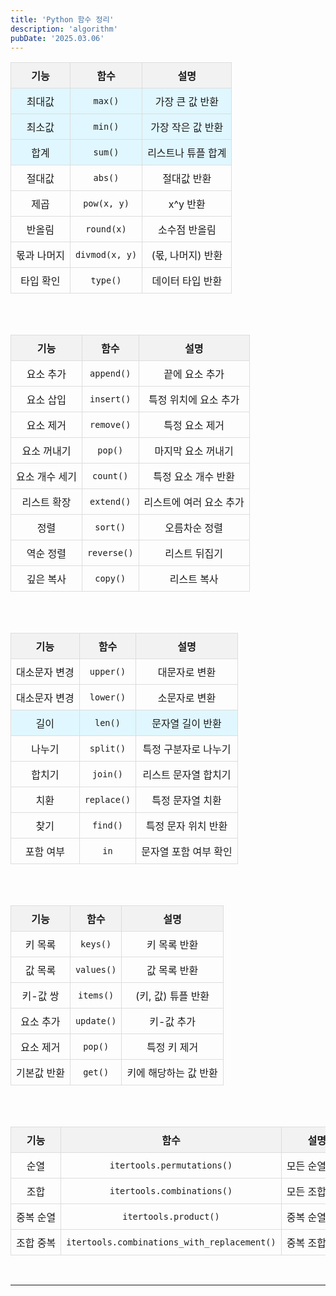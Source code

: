 ```yaml
---
title: 'Python 함수 정리'
description: 'algorithm'
pubDate: '2025.03.06'
---
```


<table>
  <thead>
    <tr>
      <th>기능</th>
      <th>함수</th>
      <th>설명</th>
    </tr>
  </thead>
  <tbody>
    <tr class ="highlight">
      <td>최대값</td>
      <td><code>max()</code></td>
      <td>가장 큰 값 반환</td>
    </tr>
    <tr class ="highlight">
      <td>최소값</td>
      <td><code>min()</code></td>
      <td>가장 작은 값 반환</td>
    </tr>
    <tr class ="highlight">
      <td>합계</td>
      <td><code>sum()</code></td>
      <td>리스트나 튜플 합계</td>
    <tr>
      <td>절대값</td>
      <td><code>abs()</code></td>
      <td>절대값 반환</td>
    </tr>
    <tr>
      <td>제곱</td>
      <td><code>pow(x, y)</code></td>
      <td>x^y 반환</td>
    </tr>
    <tr>
      <td>반올림</td>
      <td><code>round(x)</code></td>
      <td>소수점 반올림</td>
    </tr>
    <tr>
      <td>몫과 나머지</td>
      <td><code>divmod(x, y)</code></td>
      <td>(몫, 나머지) 반환</td>
    </tr>
    <tr>
      <td>타입 확인</td>
      <td><code>type()</code></td>
      <td>데이터 타입 반환</td>
    </tr>
  </tbody>
</table>

<br>

<br>

<table>
  <thead>
    <tr>
      <th>기능</th>
      <th>함수</th>
      <th>설명</th>
    </tr>
  </thead>
  <tbody>
    <tr>
      <td>요소 추가</td>
      <td><code>append()</code></td>
      <td>끝에 요소 추가</td>
    </tr>
    <tr>
      <td>요소 삽입</td>
      <td><code>insert()</code></td>
      <td>특정 위치에 요소 추가</td>
    </tr>
    <tr>
      <td>요소 제거</td>
      <td><code>remove()</code></td>
      <td>특정 요소 제거</td>
    </tr>
    <tr>
      <td>요소 꺼내기</td>
      <td><code>pop()</code></td>
      <td>마지막 요소 꺼내기</td>
    </tr>
    <tr>
      <td>요소 개수 세기</td>
      <td><code>count()</code></td>
      <td>특정 요소 개수 반환</td>
    </tr>
    <tr>
      <td>리스트 확장</td>
      <td><code>extend()</code></td>
      <td>리스트에 여러 요소 추가</td>
    </tr>
    <tr>
      <td>정렬</td>
      <td><code>sort()</code></td>
      <td>오름차순 정렬</td>
    </tr>
    <tr>
      <td>역순 정렬</td>
      <td><code>reverse()</code></td>
      <td>리스트 뒤집기</td>
    </tr>
    <tr>
      <td>깊은 복사</td>
      <td><code>copy()</code></td>
      <td>리스트 복사</td>
    </tr>
  </tbody>
</table>

<br>

<br>

<table>
  <thead>
    <tr>
      <th>기능</th>
      <th>함수</th>
      <th>설명</th>
    </tr>
  </thead>
  <tbody>
    <tr>
      <td>대소문자 변경</td>
      <td><code>upper()</code></td>
      <td>대문자로 변환</td>
    </tr>
    <tr>
      <td>대소문자 변경</td>
      <td><code>lower()</code></td>
      <td>소문자로 변환</td>
    </tr>
    <tr class = "highlight">
      <td>길이</td>
      <td><code>len()</code></td>
      <td>문자열 길이 반환</td>
    </tr>
    <tr>
      <td>나누기</td>
      <td><code>split()</code></td>
      <td>특정 구분자로 나누기</td>
    </tr>
    <tr>
      <td>합치기</td>
      <td><code>join()</code></td>
      <td>리스트 문자열 합치기</td>
    </tr>
    <tr>
      <td>치환</td>
      <td><code>replace()</code></td>
      <td>특정 문자열 치환</td>
    </tr>
    <tr>
      <td>찾기</td>
      <td><code>find()</code></td>
      <td>특정 문자 위치 반환</td>
    </tr>
    <tr>
      <td>포함 여부</td>
      <td><code>in</code></td>
      <td>문자열 포함 여부 확인</td>
    </tr>
  </tbody>
</table>

<br>

<br>

<table>
  <thead>
    <tr>
      <th>기능</th>
      <th>함수</th>
      <th>설명</th>
    </tr>
  </thead>
  <tbody>
    <tr>
      <td>키 목록</td>
      <td><code>keys()</code></td>
      <td>키 목록 반환</td>
    </tr>
    <tr>
      <td>값 목록</td>
      <td><code>values()</code></td>
      <td>값 목록 반환</td>
    </tr>
    <tr>
      <td>키-값 쌍</td>
      <td><code>items()</code></td>
      <td>(키, 값) 튜플 반환</td>
    </tr>
    <tr>
      <td>요소 추가</td>
      <td><code>update()</code></td>
      <td>키-값 추가</td>
    </tr>
    <tr>
      <td>요소 제거</td>
      <td><code>pop()</code></td>
      <td>특정 키 제거</td>
    </tr>
    <tr>
      <td>기본값 반환</td>
      <td><code>get()</code></td>
      <td>키에 해당하는 값 반환</td>
    </tr>
  </tbody>
</table>

<br>

<br>

<table>
  <thead>
    <tr>
      <th>기능</th>
      <th>함수</th>
      <th>설명</th>
    </tr>
  </thead>
  <tbody>
    <tr>
      <td>순열</td>
      <td><code>itertools.permutations()</code></td>
      <td>모든 순열 반환</td>
    </tr>
    <tr>
      <td>조합</td>
      <td><code>itertools.combinations()</code></td>
      <td>모든 조합 반환</td>
    </tr>
    <tr>
      <td>중복 순열</td>
      <td><code>itertools.product()</code></td>
      <td>중복 순열 반환</td>
    </tr>
    <tr>
      <td>조합 중복</td>
      <td><code>itertools.combinations_with_replacement()</code></td>
      <td>중복 조합 반환</td>
    </tr>
  </tbody>
</table>

<br>

---

<style>
  h1 {
      font-size: 1.8em;
      margin-bottom: 20px;
      color: #34495E;
      }
  table {
    width: 100%;
    border-collapse: collapse;
    text-align: center;

  }
  th, td {
    border: 1px solid #ddd;
    padding: 8px;
    text-align: left;
    text-align: center;
    white-space: nowrap;
  }
  th {
    background-color: #f2f2f2;
    font-weight: bold;
  }
  .highlight {
    background-color: #e0f7ff;
  }
</style>

<script src="https://utteranc.es/client.js"
        repo="tjsgh1217/tjsgh1217.github.io"
        issue-term="pathname"
        theme="github-light"
        crossorigin="anonymous"
        async>
</script>
